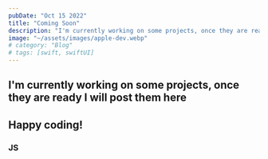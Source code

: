 ```yaml
---
pubDate: "Oct 15 2022"
title: "Coming Soon"
description: "I'm currently working on some projects, once they are ready I will post them here"
image: "~/assets/images/apple-dev.webp"
# category: "Blog"
# tags: [swift, swiftUI]
---
```


## I'm currently working on some projects, once they are ready I will post them here

## Happy coding!

### JS